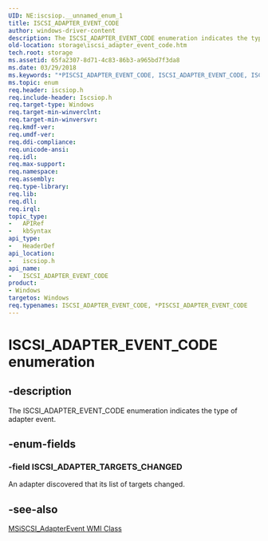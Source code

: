 ```yaml
---
UID: NE:iscsiop.__unnamed_enum_1
title: ISCSI_ADAPTER_EVENT_CODE
author: windows-driver-content
description: The ISCSI_ADAPTER_EVENT_CODE enumeration indicates the type of adapter event.
old-location: storage\iscsi_adapter_event_code.htm
tech.root: storage
ms.assetid: 65fa2307-8d71-4c83-86b3-a965bd7f3da8
ms.date: 03/29/2018
ms.keywords: "*PISCSI_ADAPTER_EVENT_CODE, ISCSI_ADAPTER_EVENT_CODE, ISCSI_ADAPTER_EVENT_CODE enumeration [Storage Devices], ISCSI_ADAPTER_TARGETS_CHANGED, PISCSI_ADAPTER_EVENT_CODE, PISCSI_ADAPTER_EVENT_CODE enumeration pointer [Storage Devices], iscsiop/ISCSI_ADAPTER_EVENT_CODE, iscsiop/ISCSI_ADAPTER_TARGETS_CHANGED, iscsiop/PISCSI_ADAPTER_EVENT_CODE, storage.iscsi_adapter_event_code, structs-iSCSI_68c678d4-b753-45f9-96ff-e811e8c374f7.xml"
ms.topic: enum
req.header: iscsiop.h
req.include-header: Iscsiop.h
req.target-type: Windows
req.target-min-winverclnt: 
req.target-min-winversvr: 
req.kmdf-ver: 
req.umdf-ver: 
req.ddi-compliance: 
req.unicode-ansi: 
req.idl: 
req.max-support: 
req.namespace: 
req.assembly: 
req.type-library: 
req.lib: 
req.dll: 
req.irql: 
topic_type:
-	APIRef
-	kbSyntax
api_type:
-	HeaderDef
api_location:
-	iscsiop.h
api_name:
-	ISCSI_ADAPTER_EVENT_CODE
product:
- Windows
targetos: Windows
req.typenames: ISCSI_ADAPTER_EVENT_CODE, *PISCSI_ADAPTER_EVENT_CODE
---
```


# ISCSI_ADAPTER_EVENT_CODE enumeration


## -description


The ISCSI_ADAPTER_EVENT_CODE enumeration indicates the type of adapter event.


## -enum-fields




### -field ISCSI_ADAPTER_TARGETS_CHANGED

An adapter discovered that its list of targets changed. 


## -see-also




<a href="https://msdn.microsoft.com/library/windows/hardware/ff562971">MSiSCSI_AdapterEvent WMI Class</a>
 

 

